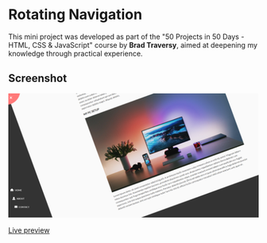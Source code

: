 # Rotating Navigation

This mini project was developed as part of the "50 Projects in 50 Days - HTML, CSS & JavaScript" course by **Brad Traversy**, aimed at deepening my knowledge through practical experience.

## Screenshot

![Rotating Navigation](img/rotating_navigation.png)

[Live preview](https://milanilic-w28.github.io/rotating-navigation/)

